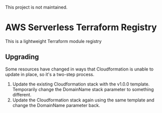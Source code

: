 This project is not maintained.

# AWS Serverless Terraform Registry

This is a lightweight Terraform module registry

## Upgrading

Some resources have changed in ways that Cloudformation is unable to update in place, so it's a two-step process.

1. Update the existing Cloudformation stack with the v1.0.0 template. Temporarily change the DomainName stack parameter
   to something different.
2. Update the Cloudformation stack again using the same template and change the DomainName parameter back.
